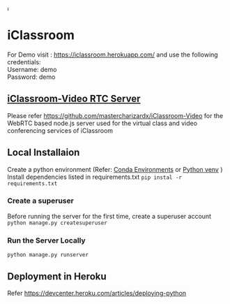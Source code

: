<img src="https://github.com/mastercharizardx/iClassroomServer/blob/master/app/static/favicon.svg" alt="logo" height="10"></img>
# iClassroom 
For Demo visit : https://iclassroom.herokuapp.com/ and use the following credentials:  
Username: demo  
Password: demo  


## [iClassroom-Video RTC Server](https://github.com/mastercharizardx/iClassroom-Video)
Please refer https://github.com/mastercharizardx/iClassroom-Video for the WebRTC based node.js server used for the virtual class and video conferencing services of iClassroom


## Local Installaion

Create a python environment (Refer: [Conda Environments](https://docs.conda.io/projects/conda/en/latest/user-guide/tasks/manage-environments.html) or [Python venv](https://docs.python.org/3/tutorial/venv.html) )
Install dependencies listed in requirements.txt 
` pip instal -r requirements.txt `

### Create a superuser
Before running the server for the first time, create a superuser account 
` python manage.py createsuperuser `  

### Run the Server Locally
` python manage.py runserver `  

## Deployment in Heroku  
 Refer https://devcenter.heroku.com/articles/deploying-python
 